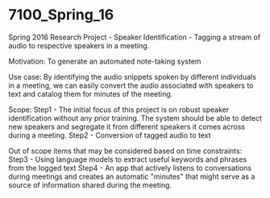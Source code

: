 # 7100_Spring_16
Spring 2016 Research Project - Speaker Identification - Tagging a stream of audio to respective speakers in a meeting. 

Motivation: To generate an automated note-taking system 

Use case: By identifying the audio snippets spoken by different individuals in a meeting, we can easily convert the audio associated with speakers to text and catalog them for minutes of the meeting. 

Scope:
Step1 - The initial focus of this project is on robust speaker identification without any prior training. The system should be able to detect new speakers and segregate it from different speakers it comes across during a meeting.
Step2 - Conversion of tagged audio to text 

Out of scope items that may be considered based on time constraints:
Step3 - Using language models to extract useful keywords and phrases from the logged text
Step4 - An app that actively listens to conversations during meetings and creates an automatic "minutes" that might serve as a source of information shared during the meeting.
